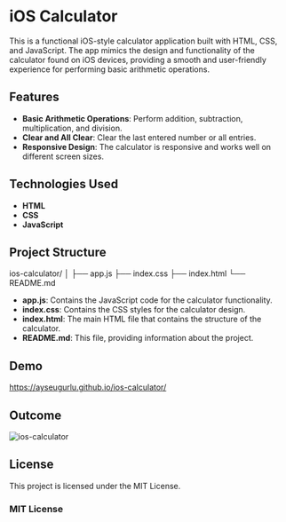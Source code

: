 
# iOS Calculator

This is a functional iOS-style calculator application built with HTML, CSS, and JavaScript. The app mimics the design and functionality of the calculator found on iOS devices, providing a smooth and user-friendly experience for performing basic arithmetic operations.

## Features

- **Basic Arithmetic Operations**: Perform addition, subtraction, multiplication, and division.
- **Clear and All Clear**: Clear the last entered number or all entries.
- **Responsive Design**: The calculator is responsive and works well on different screen sizes.

## Technologies Used

- **HTML**
- **CSS**
- **JavaScript**

## Project Structure

ios-calculator/
│
├── app.js
├── index.css
├── index.html
└── README.md


- **app.js**: Contains the JavaScript code for the calculator functionality.
- **index.css**: Contains the CSS styles for the calculator design.
- **index.html**: The main HTML file that contains the structure of the calculator.
- **README.md**: This file, providing information about the project.

## Demo

https://ayseugurlu.github.io/ios-calculator/

## Outcome
![ios-calculator](https://github.com/user-attachments/assets/dc3f3e7a-8259-4fb8-ad56-a013dfa74cff)



## License

This project is licensed under the MIT License.

### MIT License

